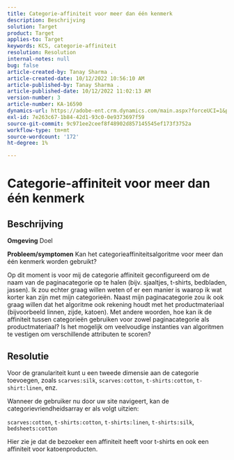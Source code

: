 ```yaml
---
title: Categorie-affiniteit voor meer dan één kenmerk
description: Beschrijving
solution: Target
product: Target
applies-to: Target
keywords: KCS, categorie-affiniteit
resolution: Resolution
internal-notes: null
bug: false
article-created-by: Tanay Sharma .
article-created-date: 10/12/2022 10:56:10 AM
article-published-by: Tanay Sharma .
article-published-date: 10/12/2022 11:02:13 AM
version-number: 3
article-number: KA-16590
dynamics-url: https://adobe-ent.crm.dynamics.com/main.aspx?forceUCI=1&pagetype=entityrecord&etn=knowledgearticle&id=3df49f79-1c4a-ed11-bba2-0022480868ff
exl-id: 7e263c67-1b84-42d1-93c0-0e9373697f59
source-git-commit: 9c971ee2ceef8f48902d857145545ef173f3752a
workflow-type: tm+mt
source-wordcount: '172'
ht-degree: 1%

---
```


# Categorie-affiniteit voor meer dan één kenmerk

## Beschrijving

<b>Omgeving</b>
Doel


<b>Probleem/symptomen</b>
Kan het categorieaffiniteitsalgoritme voor meer dan één kenmerk worden gebruikt?

Op dit moment is voor mij de categorie affiniteit geconfigureerd om de naam van de paginacategorie op te halen (bijv. sjaaltjes, t-shirts, bedbladen, jassen). Ik zou echter graag willen weten of er een manier is waarop ik wat korter kan zijn met mijn categorieën. Naast mijn paginacategorie zou ik ook graag willen dat het algoritme ook rekening houdt met het productmateriaal (bijvoorbeeld linnen, zijde, katoen). Met andere woorden, hoe kan ik de affiniteit tussen categorieën gebruiken voor zowel paginacategorie als productmateriaal? Is het mogelijk om veelvoudige instanties van algoritmen te vestigen om verschillende attributen te scoren?


## Resolutie


Voor de granulariteit kunt u een tweede dimensie aan de categorie toevoegen, zoals `scarves:silk`, `scarves:cotton`, `t-shirts:cotton`, `t-shirt:linen`, enz.

Wanneer de gebruiker nu door uw site navigeert, kan de categorievriendheidsarray er als volgt uitzien:

`scarves:cotton`, `t-shirts:cotton`, `t-shirts:linen`, `t-shirts:silk`, `bedsheets:cotton`

Hier zie je dat de bezoeker een affiniteit heeft voor t-shirts en ook een affiniteit voor katoenproducten.
